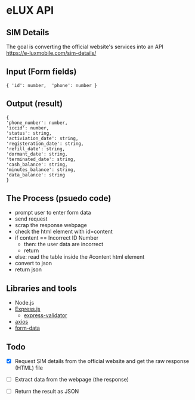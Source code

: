 # eLUX API
## SIM Details
The goal is converting the official website's services into an API
<br />
https://e-luxmobile.com/sim-details/
<br />

## Input (Form fields)
`
{
    'id': number, 
    'phone': number
}
`
<br />
## Output (result)
`
{ `<br />`
    'phone_number': number, `<br />`
    'iccid': number, `<br />`
    'status': string, `<br />`
    'activiation_date': string, `<br />`
    'registeration_date': string, `<br />`
    'refill_date': string, `<br />`
    'dormant_date': string, `<br />`
    'terminated_date': string, `<br />`
    'cash_balance': string, `<br />`
    'minutes_balance': string, `<br />`
    'data_balance': string `<br />`
}
`


## The Process (psuedo code)
- prompt user to enter form data
- send request
- scrap the response webpage
- check the html element with id=content
- if content ==  Incorrect ID Number 
  - then: the user data are incorrect
  - return
- else: read the table inside the #content html element
- convert to json
- return json


## Libraries and tools
- Node.js
- [Express.js](expressjs.com/)  
  - [express-validator](https://express-validator.github.io/docs/https://link)
- [axios](https://axios-http.com/)
- [form-data](https://github.com/form-data/form-data)

## Todo
- [x] Request SIM details from the official website and get the raw response (HTML) file
- [ ] Extract data from the webpage (the response)
- [ ] Return the result as JSON

